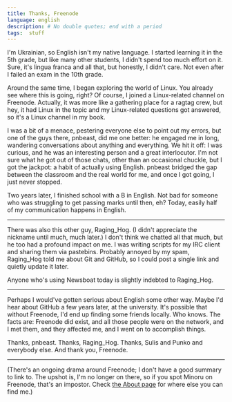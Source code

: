 ```yaml
---
title: Thanks, Freenode
language: english
description: # No double quotes; end with a period
tags:  stuff
---
```


I'm Ukrainian, so English isn't my native language. I started learning it in the
5th grade, but like many other students, I didn't spend too much effort on it.
Sure, it's lingua franca and all that, but honestly, I didn't care. Not even
after I failed an exam in the 10th grade.

Around the same time, I began exploring the world of Linux. You already see where
this is going, right? Of course, I joined a Linux-related channel on Freenode.
Actually, it was more like a gathering place for a ragtag crew, but hey, it had
Linux in the topic and my Linux-related questions got answered, so it's a Linux
channel in my book.

I was a bit of a menace, pestering everyone else to point out my errors, but one
of the guys there, pnbeast, did me one better: he engaged me in long, wandering
conversations about anything and everything. We hit it off: I was curious, and
he was an interesting person and a great interlocutor. I'm not sure what he got
out of those chats, other than an occasional chuckle, but I got the jackpot:
a habit of actually using English. pnbeast bridged the gap between the classroom
and the real world for me, and once I got going, I just never stopped.

Two years later, I finished school with a B in English. Not bad for someone who
was struggling to get passing marks until then, eh? Today, easily half of my
communication happens in English.

<hr/>

There was also this other guy, Raging_Hog. (I didn't appreciate the nickname
until much, much later.) I don't think we chatted all that much, but he too had
a profound impact on me. I was writing scripts for my IRC client and sharing
them via pastebins. Probably annoyed by my spam, Raging_Hog told me about Git
and GitHub, so I could post a single link and quietly update it later.

Anyone who's using Newsboat today is slightly indebted to Raging_Hog.

<hr/>

Perhaps I would've gotten serious about English some other way. Maybe I'd hear
about GitHub a few years later, at the university. It's possible that without
Freenode, I'd end up finding some friends locally. Who knows. The facts are:
Freenode did exist, and all those people were on the network, and I met them,
and they affected me, and I went on to accomplish things.

Thanks, pnbeast. Thanks, Raging_Hog. Thanks, Sulis and Punko and everybody else.
And thank you, Freenode.

<hr/>

(There's an ongoing drama around Freenode; I don't have a good summary to link
to. The upshot is, I'm no longer on there, so if you spot Minoru on Freenode,
that's an impostor. Check [the About page](/about.html) for where else you can
find me.)
